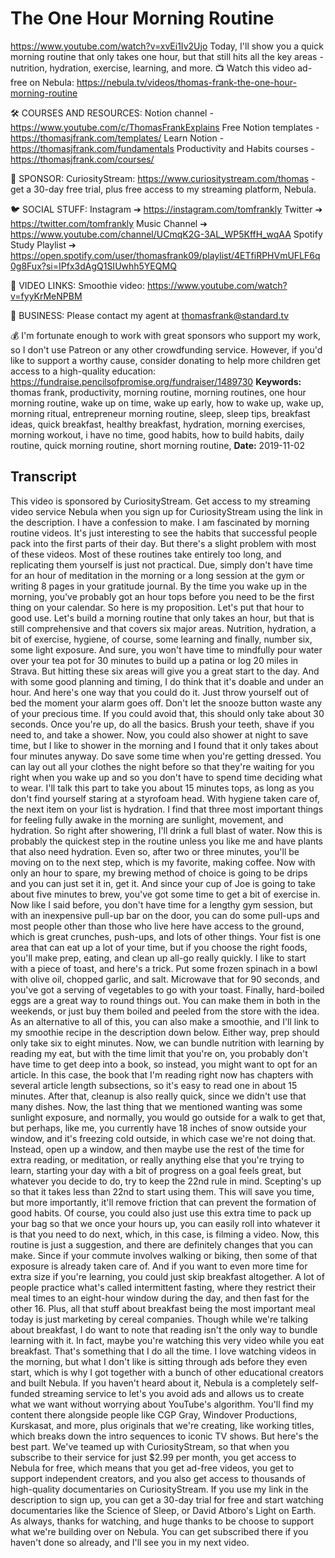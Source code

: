 # The One Hour Morning Routine
https://www.youtube.com/watch?v=xvEi1Iv2Ujo
Today, I'll show you a quick morning routine that only takes one hour, but that still hits all the key areas - nutrition, hydration, exercise, learning, and more.
📺 Watch this video ad-free on Nebula: https://nebula.tv/videos/thomas-frank-the-one-hour-morning-routine

🛠 COURSES AND RESOURCES: 
Notion channel - https://www.youtube.com/c/ThomasFrankExplains
Free Notion templates - https://thomasjfrank.com/templates/
Learn Notion - https://thomasjfrank.com/fundamentals
Productivity and Habits courses - https://thomasjfrank.com/courses/

🦙 SPONSOR: 
CuriosityStream: https://www.curiositystream.com/thomas - get a 30-day free trial, plus free access to my streaming platform, Nebula.

🐦 SOCIAL STUFF:
Instagram ➔ https://instagram.com/tomfrankly
Twitter ➔ https://twitter.com/tomfrankly
Music Channel ➔ https://www.youtube.com/channel/UCmqK2G-3AL_WP5KffH_wqAA
Spotify Study Playlist ➔ https://open.spotify.com/user/thomasfrank09/playlist/4ETfiRPHVmUFLF6q0g8Fux?si=IPfx3dAgQ1SIUwhh5YEQMQ

🔗 VIDEO LINKS:
Smoothie video: https://www.youtube.com/watch?v=fyyKrMeNPBM

👐 BUSINESS:
Please contact my agent at thomasfrank@standard.tv

💰 I'm fortunate enough to work with great sponsors who support my work, so I don't use Patreon or any other crowdfunding service. However, if you'd like to support a worthy cause, consider donating to help more children get access to a high-quality education: https://fundraise.pencilsofpromise.org/fundraiser/1489730
**Keywords:** thomas frank, productivity, morning routine, morning routines, one hour morning routine, wake up on time, wake up early, how to wake up, wake up, morning ritual, entrepreneur morning routine, sleep, sleep tips, breakfast ideas, quick breakfast, healthy breakfast, hydration, morning exercises, morning workout, i have no time, good habits, how to build habits, daily routine, quick morning routine, short morning routine, 
**Date:** 2019-11-02

## Transcript
 This video is sponsored by CuriosityStream. Get access to my streaming video service Nebula when you sign up for CuriosityStream using the link in the description. I have a confession to make. I am fascinated by morning routine videos. It's just interesting to see the habits that successful people pack into the first parts of their day. But there's a slight problem with most of these videos. Most of these routines take entirely too long, and replicating them yourself is just not practical. Due, simply don't have time for an hour of meditation in the morning or a long session at the gym or writing 8 pages in your gratitude journal. By the time you wake up in the morning, you've probably got an hour tops before you need to be the first thing on your calendar. So here is my proposition. Let's put that hour to good use. Let's build a morning routine that only takes an hour, but that is still comprehensive and that covers six major areas. Nutrition, hydration, a bit of exercise, hygiene, of course, some learning and finally, number six, some light exposure. And sure, you won't have time to mindfully pour water over your tea pot for 30 minutes to build up a patina or log 20 miles in Strava. But hitting these six areas will give you a great start to the day. And with some good planning and timing, I do think that it's doable and under an hour. And here's one way that you could do it. Just throw yourself out of bed the moment your alarm goes off. Don't let the snooze button waste any of your precious time. If you could avoid that, this should only take about 30 seconds. Once you're up, do all the basics. Brush your teeth, shave if you need to, and take a shower. Now, you could also shower at night to save time, but I like to shower in the morning and I found that it only takes about four minutes anyway. Do save some time when you're getting dressed. You can lay out all your clothes the night before so that they're waiting for you right when you wake up and so you don't have to spend time deciding what to wear. I'll talk this part to take you about 15 minutes tops, as long as you don't find yourself staring at a styrofoam head. With hygiene taken care of, the next item on your list is hydration. I find that three most important things for feeling fully awake in the morning are sunlight, movement, and hydration. So right after showering, I'll drink a full blast of water. Now this is probably the quickest step in the routine unless you like me and have plants that also need hydration. Even so, after two or three minutes, you'll be moving on to the next step, which is my favorite, making coffee. Now with only an hour to spare, my brewing method of choice is going to be drips and you can just set it in, get it. And since your cup of Joe is going to take about five minutes to brew, you've got some time to get a bit of exercise in. Now like I said before, you don't have time for a lengthy gym session, but with an inexpensive pull-up bar on the door, you can do some pull-ups and most people other than those who live here have access to the ground, which is great crunches, push-ups, and lots of other things. Your fist is one area that can eat up a lot of your time, but if you choose the right foods, you'll make prep, eating, and clean up all-go really quickly. I like to start with a piece of toast, and here's a trick. Put some frozen spinach in a bowl with olive oil, chopped garlic, and salt. Microwave that for 90 seconds, and you've got a serving of vegetables to go with your toast. Finally, hard-boiled eggs are a great way to round things out. You can make them in both in the weekends, or just buy them boiled and peeled from the store with the idea. As an alternative to all of this, you can also make a smoothie, and I'll link to my smoothie recipe in the description down below. Either way, prep should only take six to eight minutes. Now, we can bundle nutrition with learning by reading my eat, but with the time limit that you're on, you probably don't have time to get deep into a book, so instead, you might want to opt for an article. In this case, the book that I'm reading right now has chapters with several article length subsections, so it's easy to read one in about 15 minutes. After that, cleanup is also really quick, since we didn't use that many dishes. Now, the last thing that we mentioned wanting was some sunlight exposure, and normally, you would go outside for a walk to get that, but perhaps, like me, you currently have 18 inches of snow outside your window, and it's freezing cold outside, in which case we're not doing that. Instead, open up a window, and then maybe use the rest of the time for extra reading, or meditation, or really anything else that you're trying to learn, starting your day with a bit of progress on a goal feels great, but whatever you decide to do, try to keep the 22nd rule in mind. Scepting's up so that it takes less than 22nd to start using them. This will save you time, but more importantly, it'll remove friction that can prevent the formation of good habits. Of course, you could also just use this extra time to pack up your bag so that we once your hours up, you can easily roll into whatever it is that you need to do next, which, in this case, is filming a video. Now, this routine is just a suggestion, and there are definitely changes that you can make. Since if your commute involves walking or biking, then some of that exposure is already taken care of. And if you want to even more time for extra size if you're learning, you could just skip breakfast altogether. A lot of people practice what's called intermittent fasting, where they restrict their meal times to an eight-hour window during the day, and then fast for the other 16. Plus, all that stuff about breakfast being the most important meal today is just marketing by cereal companies. Though while we're talking about breakfast, I do want to note that reading isn't the only way to bundle learning with it. In fact, maybe you're watching this very video while you eat breakfast. That's something that I do all the time. I love watching videos in the morning, but what I don't like is sitting through ads before they even start, which is why I got together with a bunch of other educational creators and built Nebula. If you haven't heard about it, Nebula is a completely self-funded streaming service to let's you avoid ads and allows us to create what we want without worrying about YouTube's algorithm. You'll find my content there alongside people like CGP Gray, Windover Productions, Kurskasat, and more, plus originals that we're creating, like working titles, which breaks down the intro sequences to iconic TV shows. But here's the best part. We've teamed up with CuriosityStream, so that when you subscribe to their service for just $2.99 per month, you get access to Nebula for free, which means that you get ad-free videos, you get to support independent creators, and you also get access to thousands of high-quality documentaries on CuriosityStream. If you use my link in the description to sign up, you can get a 30-day trial for free and start watching documentaries like the Science of Sleep, or David Atboro's Light on Earth. As always, thanks for watching, and huge thanks to be choose to support what we're building over on Nebula. You can get subscribed there if you haven't done so already, and I'll see you in my next video.
